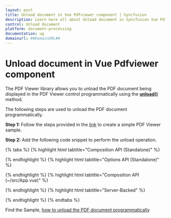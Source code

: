 ```yaml
---
layout: post
title: Unload document in Vue Pdfviewer component | Syncfusion
description: Learn here all about Unload document in Syncfusion Vue Pdfviewer component of Syncfusion Essential JS 2 and more.
control: Unload document
platform: document-processing
documentation: ug
domainurl: ##DomainURL##
---
```


# Unload document in Vue Pdfviewer component

The PDF Viewer library allows you to unload the PDF document being displayed in the PDF Viewer control programmatically using the [**unload()**](https://ej2.syncfusion.com/vue/documentation/api/pdfviewer/#unload) method.

The following steps are used to unload the PDF document programmatically.

**Step 1:** Follow the steps provided in the [link](https://help.syncfusion.com/document-processing/pdf/pdf-viewer/vue/getting-started/) to create a simple PDF Viewer sample.

**Step 2:** Add the following code snippet to perform the unload operation.

{% tabs %}
{% highlight html tabtitle="Composition API (Standalone)" %}

<template>
  <div id="app">
    <button v-on:click="unload">Unload Document</button>
    <ejs-pdfviewer id="pdfViewer" ref="pdfviewer" :documentPath="documentPath">
    </ejs-pdfviewer>
  </div>
</template>

<script setup>
import {
  PdfViewerComponent as EjsPdfviewer, Toolbar, Magnification, Navigation,
  LinkAnnotation, BookmarkView, Annotation, ThumbnailView,
  Print, TextSelection, TextSearch, FormFields, FormDesigner
} from '@syncfusion/ej2-vue-pdfviewer';
import { provide } from 'vue';

const documentPath = "https://cdn.syncfusion.com/content/pdf/pdf-succinctly.pdf";

provide('PdfViewer', [Toolbar, Magnification, Navigation, LinkAnnotation, BookmarkView, Annotation,
  ThumbnailView, Print, TextSelection, TextSearch, FormFields, FormDesigner]);

const unload = function () {
  var viewer = this.$refs.pdfviewer.ej2Instances;
  // Unload the PDF document.
  viewer.unload();
}

</script>

{% endhighlight %}
{% highlight html tabtitle="Options API (Standalone)" %}

<template>
  <div id="app">
    <button v-on:click="unload">Unload Document</button>
    <ejs-pdfviewer id="pdfViewer" ref="pdfviewer" :documentPath="documentPath">
    </ejs-pdfviewer>
  </div>
</template>

<script>
import {
  PdfViewerComponent, Toolbar, Magnification, Navigation,
  LinkAnnotation, BookmarkView, Annotation, ThumbnailView,
  Print, TextSelection, TextSearch, FormFields, FormDesigner
} from '@syncfusion/ej2-vue-pdfviewer';

export default {
  name: "App",
  components: {
    "ejs-pdfviewer": PdfViewerComponent
  },
  data() {
    return {
      documentPath: "https://cdn.syncfusion.com/content/pdf/pdf-succinctly.pdf"
    };
  },
  provide: {
    PdfViewer: [Toolbar, Magnification, Navigation, LinkAnnotation, BookmarkView, Annotation,
      ThumbnailView, Print, TextSelection, TextSearch, FormFields, FormDesigner]
  },
  methods: {
    unload: function () {
      var viewer = this.$refs.pdfviewer.ej2Instances;
      // Unload the PDF document.
      viewer.unload();
    }
  }
}
</script>

{% endhighlight %}
{% highlight html tabtitle="Composition API (~/src/App.vue)" %}

<template>
  <div id="app">
    <button v-on:click="unload">Unload Document</button>
    <ejs-pdfviewer id="pdfViewer" ref="pdfviewer" :documentPath="documentPath" :serviceUrl="serviceUrl">
    </ejs-pdfviewer>
  </div>
</template>

<script setup>

import {
  PdfViewerComponent as EjsPdfviewer, Toolbar, Magnification, Navigation,
  LinkAnnotation, BookmarkView, Annotation, ThumbnailView,
  Print, TextSelection, TextSearch, FormFields, FormDesigner
} from '@syncfusion/ej2-vue-pdfviewer';
import { provide, ref } from 'vue';

const pdfviewer = ref(null);
const serviceUrl = "https://document.syncfusion.com/web-services/pdf-viewer/api/pdfviewer";
const documentPath = "https://cdn.syncfusion.com/content/pdf/pdf-succinctly.pdf";

provide('PdfViewer', [Toolbar, Magnification, Navigation, LinkAnnotation, BookmarkView, Annotation,
  ThumbnailView, Print, TextSelection, TextSearch, FormFields, FormDesigner])

const unload = function () {
  const viewer = pdfviewer.value.ej2Instances;
  // Unload the PDF document.
  viewer.unload();
}

</script>

{% endhighlight %}
{% highlight html tabtitle="Server-Backed" %}

<template>
  <div id="app">
    <button v-on:click="unload">Unload Document</button>
    <ejs-pdfviewer id="pdfViewer" ref="pdfviewer" :documentPath="documentPath" :serviceUrl="serviceUrl">
    </ejs-pdfviewer>
  </div>
</template>

<script>

import {
  PdfViewerComponent, Toolbar, Magnification, Navigation,
  LinkAnnotation, BookmarkView, Annotation, ThumbnailView,
  Print, TextSelection, TextSearch, FormFields, FormDesigner
} from '@syncfusion/ej2-vue-pdfviewer';


export default {
  name: "App",
  components: {
    "ejs-pdfviewer": PdfViewerComponent
  },
  data() {
    return {
      serviceUrl: "https://document.syncfusion.com/web-services/pdf-viewer/api/pdfviewer",
      documentPath: "https://cdn.syncfusion.com/content/pdf/pdf-succinctly.pdf"
    };
  },
  provide: {
    PdfViewer: [Toolbar, Magnification, Navigation, LinkAnnotation, BookmarkView, Annotation,
      ThumbnailView, Print, TextSelection, TextSearch, FormFields, FormDesigner]
  },
  methods: {
    unload: function () {
      const viewer = this.$refs.pdfviewer.ej2Instances;
      // Unload the PDF document.
      viewer.unload();
    }
  }
}
</script>

{% endhighlight %}
{% endtabs %}

Find the Sample, [how to unload the PDF document programmatically](https://www.syncfusion.com/downloads/support/directtrac/general/ze/quickstart-620361849.zip)